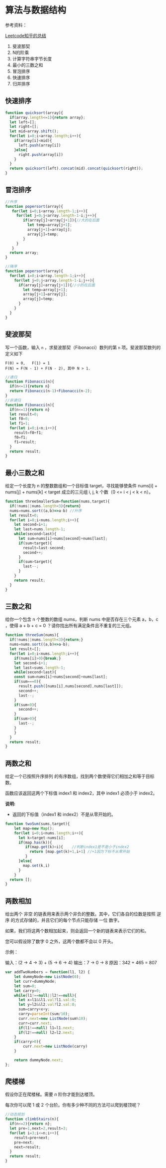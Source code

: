 # 算法与数据结构

参考资料：

[Leetcode知乎的总结](https://www.zhihu.com/question/24964987/answer/586425979)

1. 斐波那契
2. N的阶乘
3. 计算字符串字节长度
4. 最小的三数之和
5. 冒泡排序
6. 快速排序
7. 归并排序

## 快速排序

```js
function quicksort(array){
  if(array.length<=1){return array};
  let left=[];
  let right=[];
  let mid=array.shift();
  for(let i=0;i<array.length;i++){
    if(array[i]<mid){
      left.push(array[i])
    }else{
      right.push(array[i])
    }
  }
  return quicksort(left).concat(mid).concat(quicksort(right));
}
```

## 冒泡排序

```js
//升序
function popersort(array){
   for(let i=0;i<array.length-1;i++){
     for(let j=0;j<array.length-1-i;j++){
        if(array[j]>array[j+1]){//大的在后面
          let temp=array[j+1];
          array[j+1]=array[j];
          array[j]=temp;
        }
     }
   }
  return array;
}

//降序
function popersort(array){
  for(let i=0;i<array.length-1;i++){
    for(let j=0;j<array.length-1-i;j++){
      if(array[j]<array[j+1]){//小的在后面
        let temp=array[j+1];
        array[j+1]=array[j];
        array[j]=temp;
      }
    }
  }
}
```

## 斐波那契

写一个函数，输入 `n` ，求斐波那契（Fibonacci）数列的第 `n` 项。斐波那契数列的定义如下

```
F(0) = 0,   F(1) = 1
F(N) = F(N - 1) + F(N - 2), 其中 N > 1.
```

```js
//递归
function Fibonacci(n){
  if(n<=1){return n}
  return Fibonacci(n-1)+Fibonacci(n-2);
}
//非递归
function Fibonacci(n){
  if(n<=1){return n}
  let result=0;
  let f0=0;
  let f1=1;
  for(let i=0;i<n;i++){
    result=f0+f1;
    f0=f1;
    f1=result;
  }
  return result;
}
```

## 最小三数之和

给定一个长度为 n 的整数数组和一个目标值 target，寻找能够使条件 nums[i] + nums[j] + nums[k] < target 成立的三元组 i, j, k 个数（0 <= i < j < k < n）。

```js
function threeSmallerSum=function(nums,target){
  if(!nums||nums.length<3){return}
  nums=nums.sort((a,b)=>a-b) //升序
  let result=0;
  for(let i=0;i<nums.length;i++){
    let second=i+1;
    let last=nums.length-1;
    while(second<last){
      let sum=nums[i]+nums[second]+nums[last];
      if(sum<target){
        result=last-second;
        second++;
      }
      if(sum>target){
        last--;
      }
    }
    return result;
  }
}
```



## 三数之和

给你一个包含 n 个整数的数组 nums，判断 nums 中是否存在三个元素 a，b，c ，使得 a + b + c = 0 ？请你找出所有满足条件且不重复的三元组。

```js
function threeSum(nums){
  if(!nums||nums.length<3){return;}
  nums=nums.sort((a,b)=>a-b);
  let result=[];
  for(let i=0;i<nums.length;i++){
    if(nums[i]>0){break;}
    let second=i+1;
    let last=sums.length-1;
    while(second<last){
    const sum=nums[i]+nums[second]+nums[last];
    if(sum===0){
      result.push([nums[i],nums[second],nums[last]]);
      second++;
      last--;
    }
    if(sum<0){
      second++;
    }
    if(sum>0){
      last--;
    }
    }
  }
  return result;
}
```

## 两数之和

给定一个已按照升序排列 的有序数组，找到两个数使得它们相加之和等于目标数。

函数应该返回这两个下标值 index1 和 index2，其中 index1 必须小于 index2。

**说明:**

- 返回的下标值（index1 和 index2）不是从零开始的。

```js
function twoSum(sums,target){
    let map=new Map();
    for(let i=0;i<nums.length;i++){
      let k=target-nums[i];
      if(map.has(k)){
         if(map.get(k)<i){    //判断index1是不是小于index2
           return [map.get(k)+1,i+1] //+1因为下标不从零开始
         }
      }else{
        map.set(k,i)
      }
    }
  return [];
}
```

## 两数相加

给出两个 非空 的链表用来表示两个非负的整数。其中，它们各自的位数是按照 逆序 的方式存储的，并且它们的每个节点只能存储 一位 数字。

如果，我们将这两个数相加起来，则会返回一个新的链表来表示它们的和。

您可以假设除了数字 0 之外，这两个数都不会以 0 开头。

示例：

输入：(2 -> 4 -> 3) + (5 -> 6 -> 4)
输出：7 -> 0 -> 8
原因：342 + 465 = 807

```js
var addTwoNumbers = function(l1, l2) {
    let dummyNode=new ListNode(0);
    let curr=dummyNode;
    let sum=0;
    let carry=0;
    while(l1!==null||l2!==null){
      let x=l1&&l1.val?l1.val:0;
      let y=l2&&l2.val?l2.val:0;
      sum=carry+x+y;
      carry=parseInt(sum/10);
      curr.next=new ListNode(sum%10);
      curr=curr.next;
      if(l1!==null) l1=l1.next;
      if(l2!==null) l2=l2.next;
    } 
    if(carry>0){
        curr.next=new ListNode(carry)
    }

    return dummyNode.next;
};
```



## 爬楼梯

假设你正在爬楼梯。需要 *n* 阶你才能到达楼顶。

每次你可以爬 1 或 2 个台阶。你有多少种不同的方法可以爬到楼顶呢？

```js
//动态规划
function climbStairs(n){
  if(n<=2){return n};
  let pre=1,next=2,result=3;
  for(let i=3;i<=n;i++){
    result=pre+next;
    pre=next;
    next=result;
  }
  return result;
}
```

